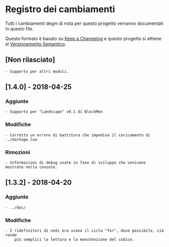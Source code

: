 # Registro dei cambiamenti
Tutti i cambiamenti degni di nota per questo progetto verranno
documentati in questo file.

Questo formato è basato su [Keep a Changelog](https://keepachangelog.com/it-IT/1.0.0/)
e questo progetto si attiene al [Versionamento Semantico](https://semver.org/lang/it/).


## [Non rilasciato]

	- Supporto per altri moduli.


## [1.4.0] - 2018-04-25
### Aggiunte

	- Supporto per "Landscape" v0.1 di BlockMen

### Modifiche

	- Corretto un errore di battitura che impediva il caricamento di
	../darkage.lua

### Rimozioni

	- Informazioni di debug usate in fase di sviluppo che venivano
	mostrate nella console.


## [1.3.2] - 2018-04-20
### Aggiunte

	- ../doc/

### Modifiche

	- I ridefinitori di nodi ora usano il ciclo "for", dove possibile, ciò rende
		più semplici la lettura e la manutenzione del codice.
